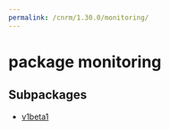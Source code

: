 ```yaml
---
permalink: /cnrm/1.30.0/monitoring/
---
```


# package monitoring



## Subpackages

* [v1beta1](monitoring-v1beta1.md)